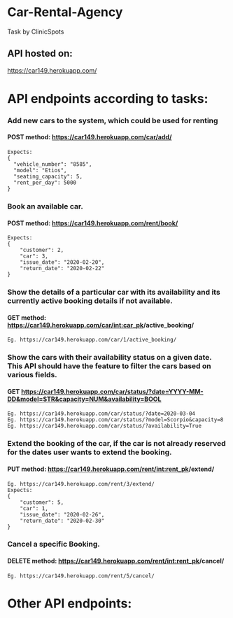 # Car-Rental-Agency
Task by ClinicSpots

## API hosted on:
https://car149.herokuapp.com/


# API endpoints according to tasks:

### Add new cars to the system, which could be used for renting
#### POST method: https://car149.herokuapp.com/car/add/
    Expects:
    {
      "vehicle_number": "8585",
      "model": "Etios",
      "seating_capacity": 5,
      "rent_per_day": 5000
    }

### Book an available car.
#### POST method: https://car149.herokuapp.com/rent/book/
    Expects:
    {
        "customer": 2,
        "car": 3,
        "issue_date": "2020-02-20",
        "return_date": "2020-02-22"
    }
    
### Show the details of a particular car with its availability and its currently active booking details if not available.
#### GET method: https://car149.herokuapp.com/car/<int:car_pk>/active_booking/
    Eg. https://car149.herokuapp.com/car/1/active_booking/
      
### Show the cars with their availability status on a given date. This API should have the feature to filter the cars based on various fields.
#### GET https://car149.herokuapp.com/car/status/?date=YYYY-MM-DD&model=STR&capacity=NUM&availability=BOOL
    Eg. https://car149.herokuapp.com/car/status/?date=2020-03-04
    Eg. https://car149.herokuapp.com/car/status/?model=Scorpio&capacity=8
    Eg. https://car149.herokuapp.com/car/status/?availability=True
         
### Extend the booking of the car, if the car is not already reserved for the dates user wants to extend the booking.
#### PUT method: https://car149.herokuapp.com/rent/<int:rent_pk>/extend/</i>
    Eg. https://car149.herokuapp.com/rent/3/extend/
    Expects:
    {
        "customer": 5,
        "car": 1,
        "issue_date": "2020-02-26",
        "return_date": "2020-02-30"
    }

### Cancel a specific Booking.
#### DELETE method: https://car149.herokuapp.com/rent/<int:rent_pk>/cancel/
    Eg. https://car149.herokuapp.com/rent/5/cancel/


# Other API endpoints:



